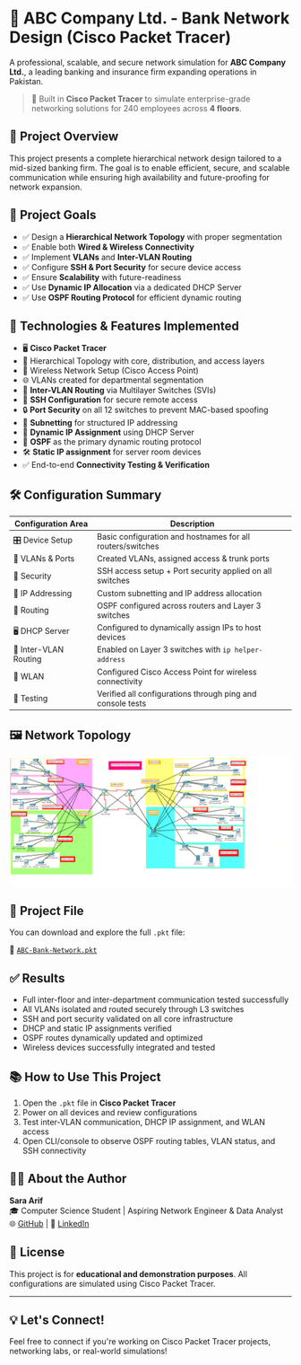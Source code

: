 # 🏦 ABC Company Ltd. - Bank Network Design (Cisco Packet Tracer)

A professional, scalable, and secure network simulation for **ABC Company Ltd.**, a leading banking and insurance firm expanding operations in Pakistan.

> 🔧 Built in **Cisco Packet Tracer** to simulate enterprise-grade networking solutions for 240 employees across **4 floors**.

## 📌 Project Overview

This project presents a complete hierarchical network design tailored to a mid-sized banking firm. The goal is to enable efficient, secure, and scalable communication while ensuring high availability and future-proofing for network expansion.

## 🎯 Project Goals

- ✅ Design a **Hierarchical Network Topology** with proper segmentation
- ✅ Enable both **Wired & Wireless Connectivity**
- ✅ Implement **VLANs** and **Inter-VLAN Routing**
- ✅ Configure **SSH & Port Security** for secure device access
- ✅ Ensure **Scalability** with future-readiness
- ✅ Use **Dynamic IP Allocation** via a dedicated DHCP Server
- ✅ Use **OSPF Routing Protocol** for efficient dynamic routing

## 🧠 Technologies & Features Implemented

- 🖥 **Cisco Packet Tracer**
- 🧱 Hierarchical Topology with core, distribution, and access layers
- 📶 Wireless Network Setup (Cisco Access Point)
- 🌐 VLANs created for departmental segmentation
- 🔁 **Inter-VLAN Routing** via Multilayer Switches (SVIs)
- 🔐 **SSH Configuration** for secure remote access
- 🔒 **Port Security** on all 12 switches to prevent MAC-based spoofing
- 🧮 **Subnetting** for structured IP addressing
- 📡 **Dynamic IP Assignment** using DHCP Server
- 🧭 **OSPF** as the primary dynamic routing protocol
- 🛠️ **Static IP assignment** for server room devices
- ✅ End-to-end **Connectivity Testing & Verification**


## 🛠 Configuration Summary

| Configuration Area     | Description |
|------------------------|-------------|
| 🎛 Device Setup        | Basic configuration and hostnames for all routers/switches |
| 🧾 VLANs & Ports       | Created VLANs, assigned access & trunk ports |
| 🔐 Security            | SSH access setup + Port security applied on all switches |
| 🧮 IP Addressing       | Custom subnetting and IP address allocation |
| 🚦 Routing             | OSPF configured across routers and Layer 3 switches |
| 🖥 DHCP Server         | Configured to dynamically assign IPs to host devices |
| 🔁 Inter-VLAN Routing  | Enabled on Layer 3 switches with `ip helper-address` |
| 📡 WLAN                | Configured Cisco Access Point for wireless connectivity |
| 🧪 Testing             | Verified all configurations through ping and console tests |


## 🖼️ Network Topology

![Network Topology](topology-screenshot.png)


## 📁 Project File

You can download and explore the full `.pkt` file:

🔗 [`ABC-Bank-Network.pkt`](ABC-Bank-Network.pkt)


## ✅ Results

- Full inter-floor and inter-department communication tested successfully
- All VLANs isolated and routed securely through L3 switches
- SSH and port security validated on all core infrastructure
- DHCP and static IP assignments verified
- OSPF routes dynamically updated and optimized
- Wireless devices successfully integrated and tested

## 📚 How to Use This Project

1. Open the `.pkt` file in **Cisco Packet Tracer**
2. Power on all devices and review configurations
3. Test inter-VLAN communication, DHCP IP assignment, and WLAN access
4. Open CLI/console to observe OSPF routing tables, VLAN status, and SSH connectivity

## 🙋‍♀️ About the Author

**Sara Arif**  
🎓 Computer Science Student | Aspiring Network Engineer & Data Analyst  
🌐 [GitHub](https://github.com/SaraArif6198) | 💼 [LinkedIn](https://www.linkedin.com/in/saraarif6198)

## 📌 License

This project is for **educational and demonstration purposes**. All configurations are simulated using Cisco Packet Tracer.

---

## 💡 Let's Connect!

Feel free to connect if you're working on Cisco Packet Tracer projects, networking labs, or real-world simulations!

